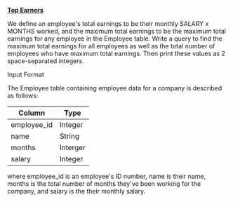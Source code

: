 **[Top Earners](https://www.hackerrank.com/challenges/earnings-of-employees/problem)**


We define an employee's total earnings to be their monthly SALARY x MONTHS worked, and the maximum total earnings to be the maximum total earnings for any employee in the Employee table. Write a query to find the maximum total earnings for all employees as well as the total number of employees who have maximum total earnings. Then print these values as 2 space-separated integers.

Input Format

The Employee table containing employee data for a company is described as follows:

|  Column | Type |
|---|---|
| employee_id  | Integer |
| name | String |
| months | Interger |
| salary | Integer |

where employee_id is an employee's ID number, name is their name, months is the total number of months they've been working for the company, and salary is the their monthly salary.